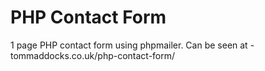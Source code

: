 PHP Contact Form
================

1 page PHP contact form using phpmailer. Can be seen at - tommaddocks.co.uk/php-contact-form/
